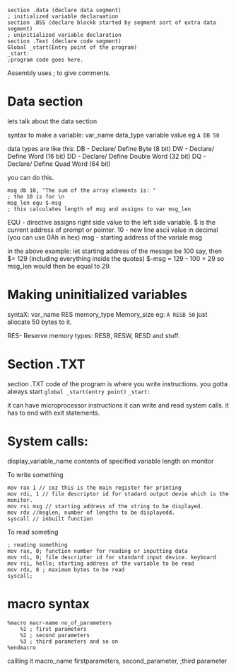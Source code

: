 ```Assembly
section .data (declare data segment)
; initialized variable declaraation
section .BSS (declare blockk started by segment sort of extra data segment)
; uninitialized variable declaration
section .Text (declare code segment)
Global _start(Entry point of the program)
_start:
;program code goes here.
```

Assembly uses ; to give comments.

# Data section

lets talk about the data section

syntax to make a variable:
var_name data_type variable value
eg `A DB 50`

data types are like this:
DB - Declare/ Define Byte (8 bit)
DW - Declare/ Define Word (16 bit)
DD - Declare/ Define Double Word (32 bit)
DQ - Declare/ Define Quad Word (64 bit)

you can do this.

```
msg db 10, "The sum of the array elements is: "
; the 10 is for \n
msg_len equ $-msg
; this calculates length of msg and assigns to var msg_len
```

EQU - directive assigns right side value to the left side variable.
$ is the current address of prompt or pointer.
10 - new line ascii value in decimal (you can use 0Ah in hex)
msg - starting address of the variale msg

in the above example:
let starting address of the messge be 100 say, then $= 129 (including everything inside the quotes)
$-msg = 129 - 100 = 29
so msg_len would then be equal to 29.

# Making uninitialized variables

syntaX: var_name RES memory_type Memory_size
eg: `A RESB 50`
just allocate 50 bytes to it.

RES- Reserve memory types:
RESB, RESW, RESD and stuff.

# Section .TXT

section .TXT code of the program is where you write instructions. you gotta always start
`global _start(entry point)`
`_start: `

it can have microprocessor instructions
it can write and read system calls.
it has to end with exit statements.

# System calls:

display_variable_name contents of specified variable length on monitor

To write something

```
mov rax 1 // coz this is the main register for printing
mov rdi, 1 // file descriptor id for stadard output devie which is the monitor.
mov rsi msg // starting address of the string to be displayed.
mov rdx //msglen, number of lengths to be displayedd.
syscall // inbuilt function
```

To read someting

```
; reading something
mov rax, 0; function number for reading or inputting data
mov rdi, 0; file descriptor id for standard input device. keyboard
mov rsi, hello; starting address of the variable to be read
mov rdx, 8 ; maximum bytes to be read
syscall;
```

# macro syntax
```assembly
%macro macr-name no_of_parameters
    %1 ; first parameters
    %2 ; second parameters
    %3 ; third parameters and so on 
%endmacro
```

callling it
macro_name firstparameters, second_parameter, ;third parameter